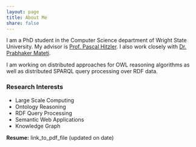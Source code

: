 ```yaml
---
layout: page
title: About Me
share: false
---
```


I am a PhD student in the Computer Science department of Wright State University. My advisor is <a href="http://www.pascal-hitzler.de/" target="_blank">Prof. Pascal Hitzler</a>. I also work closely with <a href="http://cecs.wright.edu/~pmateti/PM/index.html" target="_blank">Dr. Prabhaker Mateti</a>.

I am working on distributed approaches for OWL reasoning algorithms as well as distributed SPARQL query processing over RDF data.

### Research Interests 

   * Large Scale Computing    
   * Ontology Reasoning 
   * RDF Query Processing  
   * Semantic Web Applications 
   * Knowledge Graph     

**Resume:** link_to_pdf_file (updated on date)   